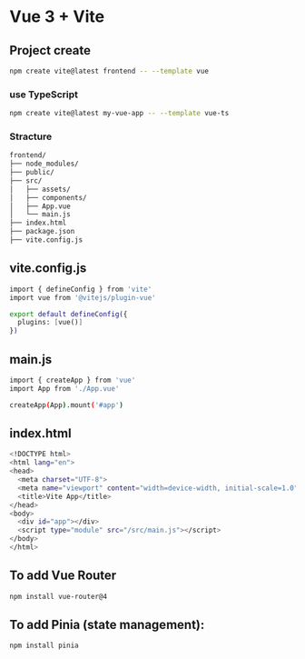 # Vue 3 + Vite 

## Project create

```bash
npm create vite@latest frontend -- --template vue
```
### use TypeScript
```bash
npm create vite@latest my-vue-app -- --template vue-ts
```

### Stracture 

```bash
frontend/
├── node_modules/
├── public/
├── src/
│   ├── assets/
│   ├── components/
│   ├── App.vue
│   └── main.js
├── index.html
├── package.json
├── vite.config.js
```


## vite.config.js

```bash
import { defineConfig } from 'vite'
import vue from '@vitejs/plugin-vue'

export default defineConfig({
  plugins: [vue()]
})
```



## main.js

```bash
import { createApp } from 'vue'
import App from './App.vue'

createApp(App).mount('#app')
```



## index.html

```bash
<!DOCTYPE html>
<html lang="en">
<head>
  <meta charset="UTF-8">
  <meta name="viewport" content="width=device-width, initial-scale=1.0">
  <title>Vite App</title>
</head>
<body>
  <div id="app"></div>
  <script type="module" src="/src/main.js"></script>
</body>
</html>
```



## To add Vue Router

```bash
npm install vue-router@4
```



## To add Pinia (state management):
```bash
npm install pinia
```